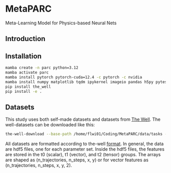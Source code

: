 # MetaPARC
Meta-Learning Model for Physics-based Neural Nets

## Introduction



## Installation

```bash
mamba create -n parc python=3.12
mamba activate parc
mamba install pytorch pytorch-cuda=12.4 -c pytorch -c nvidia
mamba install numpy matplotlib tqdm ipykernel imageio pandas h5py pytest
pip install the_well
pip install -e .
```


## Datasets

This study uses both self-made datasets and datasets from [The Well](https://polymathic-ai.org/the_well/).
The well-datasets can be downloaded like this:

```bash
the-well-download --base-path /home/flwi01/Coding/MetaPARC/data/tasks --dataset turbulent_radiative_layer_2D
```

All datasets are formatted according to the-well [format](https://polymathic-ai.org/the_well/data_format/).
In general, the data are hdf5 files, one for each parameter set.
Inside the hdf5 files, the features are stored in the t0 (scalar), t1 (vector), and t2 (tensor) groups.
The arrays are shaped as (n_trajectories, n_steps, x, y) or for vector features as (n_trajectories, n_steps, x, y, 2).